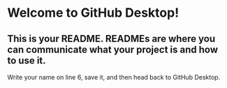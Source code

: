# Welcome to GitHub Desktop!

## This is your README. READMEs are where you can communicate what your project is and how to use it.

Write your name on line 6, save it, and then head back to GitHub Desktop.
